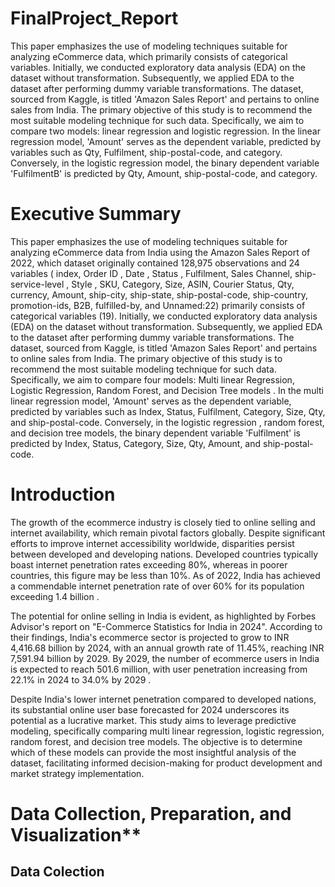 # FinalProject_Report

This paper emphasizes the use of modeling techniques suitable for analyzing eCommerce data, which primarily consists of categorical variables. Initially, we conducted exploratory data analysis (EDA) on the dataset without transformation. Subsequently, we applied EDA to the dataset after performing dummy variable transformations. The dataset, sourced from Kaggle, is titled 'Amazon Sales Report' and pertains to online sales from India. The primary objective of this study is to recommend the most suitable modeling technique for such data. Specifically, we aim to compare two models: linear regression and logistic regression. In the linear regression model, 'Amount' serves as the dependent variable, predicted by variables such as Qty, Fulfilment, ship-postal-code, and category. Conversely, in the logistic regression model, the binary dependent variable 'FulfilmentB' is predicted by Qty, Amount, ship-postal-code, and category.

# Executive Summary

This paper emphasizes the use of modeling techniques suitable for analyzing eCommerce data from India using the Amazon Sales Report of 2022, which dataset originally contained 128,975 observations and 24 variables ( index, Order ID , Date , Status  , Fulfilment,  Sales Channel, ship-service-level , Style , SKU, Category, Size, ASIN,  Courier Status, Qty, currency, Amount, ship-city, ship-state, ship-postal-code, ship-country, promotion-ids, B2B, fulfilled-by, and Unnamed:22) primarily consists of categorical variables (19). Initially, we conducted exploratory data analysis (EDA) on the dataset without transformation. Subsequently, we applied EDA to the dataset after performing dummy variable transformations. The dataset, sourced from Kaggle, is titled 'Amazon Sales Report' and pertains to online sales from India. The primary objective of this study is to recommend the most suitable modeling technique for such data. Specifically, we aim to compare four models: Multi linear Regression,  Logistic Regression, Random Forest, and Decision Tree models . In the multi linear regression model, 'Amount' serves as the dependent variable, predicted by variables such as Index, Status, Fulfilment, Category,  Size, Qty, and ship-postal-code. Conversely, in the logistic regression , random forest, and decision tree models, the binary dependent variable 'Fulfilment' is predicted by  Index, Status, Category,  Size, Qty, Amount, and ship-postal-code.

# Introduction
The growth of the ecommerce industry is closely tied to online selling and internet availability, which remain pivotal factors globally. Despite significant efforts to improve internet accessibility worldwide, disparities persist between developed and developing nations. Developed countries typically boast internet penetration rates exceeding 80%, whereas in poorer countries, this figure may be less than 10%. As of 2022, India has achieved a commendable internet penetration rate of over 60% for its population exceeding 1.4 billion .

The potential for online selling in India is evident, as highlighted by Forbes Advisor's report on "E-Commerce Statistics for India in 2024". According to their findings, India's ecommerce sector is projected to grow to INR 4,416.68 billion by 2024, with an annual growth rate of 11.45%, reaching INR 7,591.94 billion by 2029. By 2029, the number of ecommerce users in India is expected to reach 501.6 million, with user penetration increasing from 22.1% in 2024 to 34.0% by 2029 .

Despite India's lower internet penetration compared to developed nations, its substantial online user base forecasted for 2024 underscores its potential as a lucrative market. This study aims to leverage predictive modeling, specifically comparing multi linear regression, logistic regression, random forest, and decision tree models. The objective is to determine which of these models can provide the most insightful analysis of the dataset, facilitating informed decision-making for product development and market strategy implementation.

# Data Collection, Preparation, and Visualization**
## Data Colection
